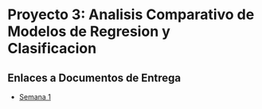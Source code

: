 # Proyecto 3: Analisis Comparativo de Modelos de Regresion y Clasificacion
## Enlaces a Documentos de Entrega
- [Semana 1](https://uvggt-my.sharepoint.com/:w:/r/personal/cam22155_uvg_edu_gt/Documents/Mineria%20Proyecto3.docx?d=waa0459b8fe454df3afbd6198dfcb833c&csf=1&web=1&e=TelFK9)
